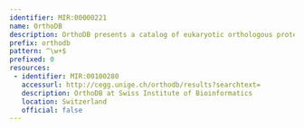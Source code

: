 ```yaml
---
identifier: MIR:00000221
name: OrthoDB
description: OrthoDB presents a catalog of eukaryotic orthologous protein-coding genes across vertebrates, arthropods, and fungi. Orthology refers to the last common ancestor of the species under consideration, and thus OrthoDB explicitly delineates orthologs at each radiation along the species phylogeny. The database of orthologs presents available protein descriptors, together with Gene Ontology and InterPro attributes, which serve to provide general descriptive annotations of the orthologous groups
prefix: orthodb
pattern: ^\w+$
prefixed: 0
resources:
 - identifier: MIR:00100280
   accessurl: http://cegg.unige.ch/orthodb/results?searchtext=
   description: OrthoDB at Swiss Institute of Bioinformatics
   location: Switzerland
   official: false
---
```

